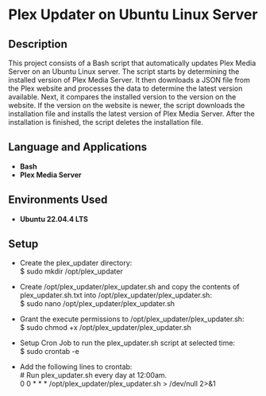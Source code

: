 <h1>Plex Updater on Ubuntu Linux Server</h1>


<h2>Description</h2>
This project consists of a Bash script that automatically updates Plex Media Server on an Ubuntu Linux server. The script starts by determining the installed version of Plex Media Server. It then downloads a JSON file from the Plex website and processes the data to determine the latest version available. Next, it compares the installed version to the version on the website. If the version on the website is newer, the script downloads the installation file and installs the latest version of Plex Media Server. After the installation is finished, the script deletes the installation file.<br/>

<h2>Language and Applications</h2>

- <b>Bash</b>
- <b>Plex Media Server</b>

<h2>Environments Used </h2>

- <b>Ubuntu 22.04.4 LTS</b>

<h2>Setup</h2>

- Create the plex_updater directory:</br>
  $ sudo mkdir /opt/plex_updater

- Create /opt/plex_updater/plex_updater.sh and copy the contents of 
  plex_updater.sh.txt into /opt/plex_updater/plex_updater.sh:</br>
  $ sudo nano /opt/plex_updater/plex_updater.sh

- Grant the execute permissions to /opt/plex_updater/plex_updater.sh:</br>
  $ sudo chmod +x /opt/plex_updater/plex_updater.sh

- Setup Cron Job to run the plex_updater.sh script at selected time:</br>
  $ sudo crontab -e

- Add the following lines to crontab:</br>
  <span>#</span> Run plex_updater.sh every day at 12:00am.</br>
  0 0 * * * /opt/plex_updater/plex_updater.sh > /dev/null 2>&1
</br>
</br>

<!--
 ```diff
- text in red
+ text in green
! text in orange
# text in gray
@@ text in purple (and bold)@@
```
--!>
